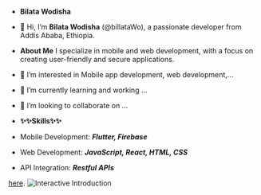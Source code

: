 
- **Bilata Wodisha**
- 👋 Hi, I’m **Bilata Wodisha** (@billataWo), a passionate developer from Addis Ababa, Ethiopia.
- **About Me**
I specialize in mobile and web development, with a focus on creating user-friendly and secure applications.
- 👀 I’m interested in Mobile app development, web development,...
- 🌱 I’m currently learning and working ...
- 💞️ I’m looking to collaborate on ...

- **✨✨Skills✨✨**
- Mobile Development: **_Flutter, Firebase_**
- Web Development: **_JavaScript, React, HTML, CSS_**
- API Integration: **_Restful APIs_**


[here](#https://billataWo.github.io/I-m-developer/).
![Interactive Introduction](path/to/your/animation.gif)
                      
<!---
billataWo/billataWo is a ✨ special ✨ repository because its `README.md` (this file) appears on your GitHub profile.
You can click the Preview link to take a look at your changes.
---><!DOCTYPE html>
